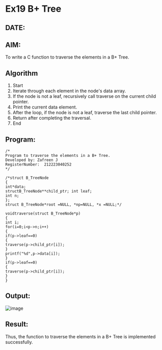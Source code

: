 # Ex19 B+ Tree
## DATE:
## AIM:
To write a C function to traverse the elements in a B+ Tree.

## Algorithm
1.	Start
2.	Iterate through each element in the node's data array.
3.	If the node is not a leaf, recursively call traverse on the current child pointer.
4.	Print the current data element.
5.	After the loop, if the node is not a leaf, traverse the last child pointer.
6.	Return after completing the traversal.
7.	End
  

## Program:
```
/*
Program to traverse the elements in a B+ Tree.
Developed by: Zafreen J
RegisterNumber:  212223040252
*/
```
```
/*struct B_TreeNode
{
int*data;
structB_TreeNode**child_ptr; int leaf;
int n;
};
struct B_TreeNode*root =NULL, *np=NULL, *x =NULL;*/

voidtraverse(struct B_TreeNode*p)
{
int i;
for(i=0;i<p->n;i++)
{
if(p->leaf==0)
{
traverse(p->child_ptr[i]);
}
printf("%d",p->data[i]);
}
if(p->leaf==0)
{
traverse(p->child_ptr[i]);
}
}

```

## Output:


![image](https://github.com/user-attachments/assets/0deee73d-1b2c-4587-857e-1bacd2e7c613)




## Result:
Thus, the function to traverse the elements in a B+ Tree is implemented successfully.

